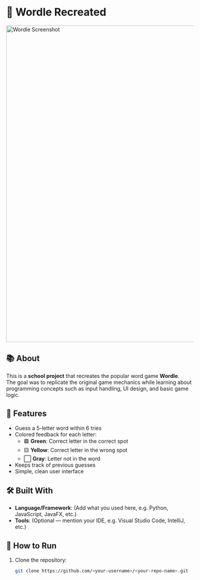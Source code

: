 # 🎯 Wordle Recreated

<img width="715" height="850" alt="Wordle Screenshot" src="https://github.com/user-attachments/assets/f356af7d-99ad-46e4-95d6-bfd9fb44e4f8" />

## 📚 About

This is a **school project** that recreates the popular word game **Wordle**.  
The goal was to replicate the original game mechanics while learning about programming concepts such as input handling, UI design, and basic game logic.

## 🧩 Features

- Guess a 5-letter word within 6 tries  
- Colored feedback for each letter:
  - 🟩 **Green**: Correct letter in the correct spot  
  - 🟨 **Yellow**: Correct letter in the wrong spot  
  - ⬜ **Gray**: Letter not in the word  
- Keeps track of previous guesses  
- Simple, clean user interface  

## 🛠️ Built With

- **Language/Framework**: (Add what you used here, e.g. Python, JavaScript, JavaFX, etc.)
- **Tools**: (Optional — mention your IDE, e.g. Visual Studio Code, IntelliJ, etc.)

## 🚀 How to Run

1. Clone the repository:
   ```bash
   git clone https://github.com/<your-username>/<your-repo-name>.git
